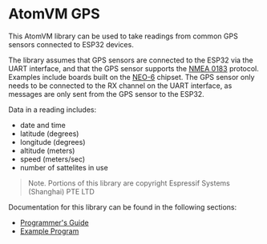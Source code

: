 # AtomVM GPS

This AtomVM library can be used to take readings from common GPS sensors connected to ESP32 devices.

The library assumes that GPS sensors are connected to the ESP32 via the UART interface, and that the GPS sensor supports the [NMEA 0183](https://en.wikipedia.org/wiki/NMEA_0183) protocol.  Examples include boards built on the [NEO-6](https://datasheetspdf.com/pdf-file/866235/u-blox/NEO-6M/1) chipset.  The GPS sensor only needs to be connected to the RX channel on the UART interface, as messages are only sent from the GPS sensor to the ESP32.

Data in a reading includes:

* date and time
* latitude (degrees)
* longitude (degrees)
* altitude (meters)
* speed (meters/sec)
* number of sattelites in use

> Note.  Portions of this library are copyright Espressif Systems (Shanghai) PTE LTD

Documentation for this library can be found in the following sections:

* [Programmer's Guide](markdown/gps.md)
* [Example Program](examples/gps_example/README.md)

